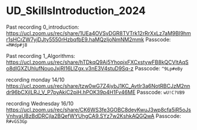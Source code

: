 # UD_SkillsIntroduction_2024

Past recording 0_introduction:
https://ucl.zoom.us/rec/share/1UEa4OVSvDGR8TVTrk12rRrXxLz7aM9BI9hmr1sHCrZW7yjDJty5550rHzbqfbE9.haMQzIjoNmNM2mmk Passcode: `=M#dp#j8`

Past recording 1_Algorithms:
https://ucl.zoom.us/rec/share/hTDkqQ9Ai5YhopjxFXCxstywFB8kQCVltAqSo8dlGXZUhlufNouoJxjRI16LlZgx.v3nE3V4stuD9Sq-z Passcode: `^9Lp#eBy`

recording monday 14/10
https://ucl.zoom.us/rec/share/tzw0wG7Z4jybJ1KC_AvtIr3a6NotRBCJzM2nndr96bCXjILRJ_V_P7pyAkiC2piH.hPOK39p4H1Fv46ME
Passcode: `wU!C?VB9`

recording Wednesday 16/10
https://ucl.zoom.us/rec/share/CK6WS3fe3GOBC8deyKwuJ3wp8cfa5iR5oJsVnhvaUBzBdDRCjla2BQefWYUhgCA9.SYz7w2KshkAQGQwA
Passcode: `R#vGS3Gp`
